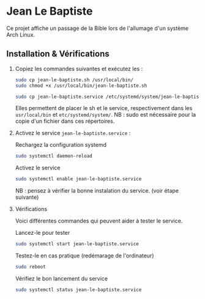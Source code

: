# Jean Le Baptiste

Ce projet affiche un passage de la Bible lors de l'allumage d'un système Arch Linux.

## Installation & Vérifications

1. Copiez les commandes suivantes et exécutez les :
   ```sh
   sudo cp jean-le-baptiste.sh /usr/local/bin/
   sudo chmod +x /usr/local/bin/jean-le-baptiste.sh

   sudo cp jean-le-baptiste.service /etc/systemd/system/jean-le-baptiste.service
   ```

   Elles permettent de placer le sh et le service, respectivement dans les `usr/local/bin` et `etc/systemd/system/`.
   NB : sudo est nécessaire pour la copie d'un fichier dans ces répertoires.

2. Activez le service `jean-le-baptiste.service` :

   Rechargez la configuration systemd
   ```sh
   sudo systemctl daemon-reload
   ```

   Activez le service
   ```sh
   sudo systemctl enable jean-le-baptiste.service
   ```

   NB : pensez à vérifier la bonne instalation du service. (voir étape suivante)

3. Vérifications

   Voici différentes commandes qui peuvent aider à tester le service.

   Lancez-le pour tester
   ```sh
   sudo systemctl start jean-le-baptiste.service
   ```

   Testez-le en cas pratique (redémarage de l'ordinateur)
   ```sh
   sudo reboot
   ```

   Vérifiez le bon lancement du service
   ```sh
   sudo systemctl status jean-le-baptiste.service
   ```
